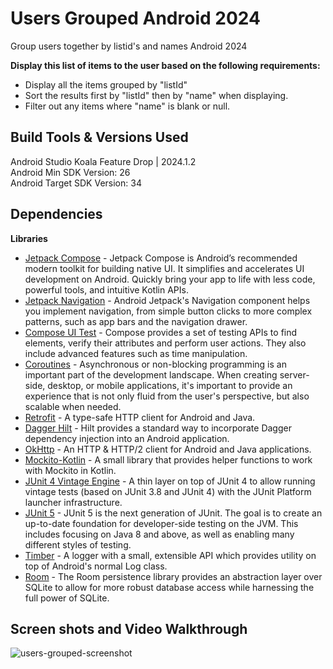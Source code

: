 # Users Grouped Android 2024 
Group users together by listid's and names Android 2024

**Display this list of items to the user based on the following requirements:**

- Display all the items grouped by "listId"
- Sort the results first by "listId" then by "name" when displaying.
- Filter out any items where "name" is blank or null.

Build Tools & Versions Used
----
Android Studio Koala Feature Drop | 2024.1.2<br />
Android Min SDK Version: 26<br />
Android Target SDK Version: 34

Dependencies
---

**Libraries**
- [Jetpack Compose](https://developer.android.com/jetpack/compose) - Jetpack Compose is Android’s recommended modern toolkit for building native UI. It simplifies and accelerates UI development on Android. Quickly bring your app to life with less code, powerful tools, and intuitive Kotlin APIs.
- [Jetpack Navigation](https://developer.android.com/guide/navigation) - Android Jetpack's Navigation component helps you implement navigation, from simple button clicks to more complex patterns, such as app bars and the navigation drawer.
- [Compose UI Test](https://developer.android.com/jetpack/compose/testing) - Compose provides a set of testing APIs to find elements, verify their attributes and perform user actions. They also include advanced features such as time manipulation.
- [Coroutines](https://kotlinlang.org/docs/coroutines-overview.html) - Asynchronous or non-blocking programming is an important part of the development landscape. When creating server-side, desktop, or mobile applications, it's important to provide an experience that is not only fluid from the user's perspective, but also scalable when needed.
- [Retrofit](http://square.github.io/retrofit/) - A type-safe HTTP client for Android and Java.
- [Dagger Hilt](https://dagger.dev/hilt/) - Hilt provides a standard way to incorporate Dagger dependency injection into an Android application.
- [OkHttp](http://square.github.io/okhttp/) - An HTTP & HTTP/2 client for Android and Java applications.
- [Mockito-Kotlin](https://github.com/mockito/mockito-kotlin) - A small library that provides helper functions to work with Mockito in Kotlin.
- [JUnit 4 Vintage Engine](https://mvnrepository.com/artifact/org.junit.vintage/junit-vintage-engine) - A thin layer on top of JUnit 4 to allow running vintage tests (based on JUnit 3.8 and JUnit 4) with the JUnit Platform launcher infrastructure.
- [JUnit 5](https://junit.org/junit5/) - JUnit 5 is the next generation of JUnit. The goal is to create an up-to-date foundation for developer-side testing on the JVM. This includes focusing on Java 8 and above, as well as enabling many different styles of testing.
- [Timber](https://github.com/JakeWharton/timber) - A logger with a small, extensible API which provides utility on top of Android's normal Log class.
- [Room](https://developer.android.com/training/data-storage/room) - The Room persistence library provides an abstraction layer over SQLite to allow for more robust database access while harnessing the full power of SQLite.

Screen shots and Video Walkthrough
----
![users-grouped-screenshot](https://github.com/user-attachments/assets/01a02b0b-fcff-44c8-82ff-496c4e99660e)
